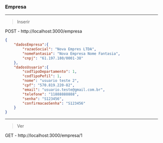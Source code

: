 ### Empresa

---
> Inserir
> 
POST - http://localhost:3000/empresa

```json
{
	"dadosEmpresa":{
		"razaoSocial": "Nova Empres LTDA",
		"nomeFantasia": "Nova Empresa Nome Fantasia",
		"cnpj": "61.197.180/0001-38"
	},
	"dadosUsuario":{
		"codTipoDepartamento": 1,
		"codTipoPefil": 1,
		"nome": "usuario teste 2",
		"cpf": "570.819.220-82",
		"email": "usuario.teste@gmail.com.br",
		"telefone": "11888888888",
		"senha": "S123456",
		"confirmacaoSenha": "S123456"
	}
}
```
-------------------------------------------------------------

> Ver
> 
GET - http://localhost:3000/empresa/1
